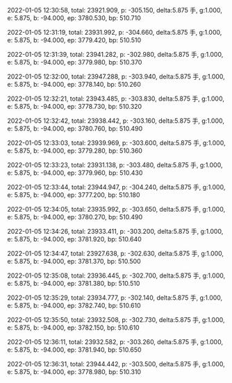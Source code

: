 2022-01-05 12:30:58, total: 23921.909, p: -305.150, delta:5.875 手, g:1.000, e: 5.875, b: -94.000, ep: 3780.530, bp: 510.710

2022-01-05 12:31:19, total: 23931.992, p: -304.660, delta:5.875 手, g:1.000, e: 5.875, b: -94.000, ep: 3779.420, bp: 510.510

2022-01-05 12:31:39, total: 23941.282, p: -302.980, delta:5.875 手, g:1.000, e: 5.875, b: -94.000, ep: 3779.980, bp: 510.370

2022-01-05 12:32:00, total: 23947.288, p: -303.940, delta:5.875 手, g:1.000, e: 5.875, b: -94.000, ep: 3778.140, bp: 510.260

2022-01-05 12:32:21, total: 23943.485, p: -303.830, delta:5.875 手, g:1.000, e: 5.875, b: -94.000, ep: 3778.730, bp: 510.320

2022-01-05 12:32:42, total: 23938.442, p: -303.160, delta:5.875 手, g:1.000, e: 5.875, b: -94.000, ep: 3780.760, bp: 510.490

2022-01-05 12:33:03, total: 23939.969, p: -303.600, delta:5.875 手, g:1.000, e: 5.875, b: -94.000, ep: 3779.280, bp: 510.360

2022-01-05 12:33:23, total: 23931.138, p: -303.480, delta:5.875 手, g:1.000, e: 5.875, b: -94.000, ep: 3779.960, bp: 510.430

2022-01-05 12:33:44, total: 23944.947, p: -304.240, delta:5.875 手, g:1.000, e: 5.875, b: -94.000, ep: 3777.200, bp: 510.180

2022-01-05 12:34:05, total: 23935.992, p: -303.650, delta:5.875 手, g:1.000, e: 5.875, b: -94.000, ep: 3780.270, bp: 510.490

2022-01-05 12:34:26, total: 23933.411, p: -303.200, delta:5.875 手, g:1.000, e: 5.875, b: -94.000, ep: 3781.920, bp: 510.640

2022-01-05 12:34:47, total: 23927.638, p: -302.630, delta:5.875 手, g:1.000, e: 5.875, b: -94.000, ep: 3781.370, bp: 510.500

2022-01-05 12:35:08, total: 23936.445, p: -302.700, delta:5.875 手, g:1.000, e: 5.875, b: -94.000, ep: 3781.380, bp: 510.510

2022-01-05 12:35:29, total: 23934.777, p: -302.140, delta:5.875 手, g:1.000, e: 5.875, b: -94.000, ep: 3782.740, bp: 510.610

2022-01-05 12:35:50, total: 23932.508, p: -302.730, delta:5.875 手, g:1.000, e: 5.875, b: -94.000, ep: 3782.150, bp: 510.610

2022-01-05 12:36:11, total: 23932.582, p: -303.260, delta:5.875 手, g:1.000, e: 5.875, b: -94.000, ep: 3781.940, bp: 510.650

2022-01-05 12:36:31, total: 23944.442, p: -303.500, delta:5.875 手, g:1.000, e: 5.875, b: -94.000, ep: 3778.980, bp: 510.310